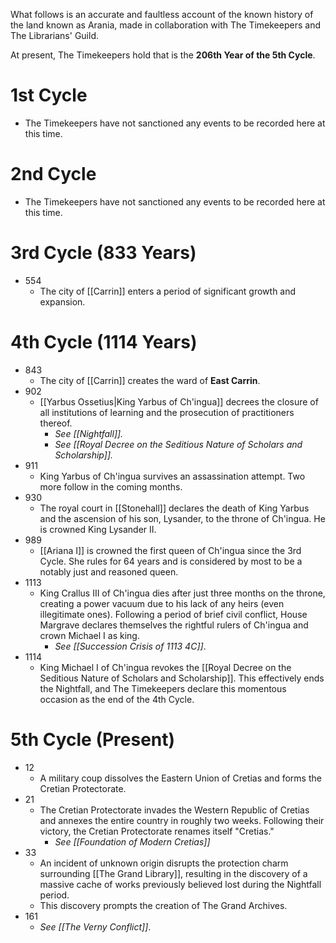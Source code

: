What follows is an accurate and faultless account of the known history of the land known as Arania, made in collaboration with The Timekeepers and The Librarians' Guild. 

At present, The Timekeepers hold that is the **206th Year of the 5th Cycle**.

# 1st Cycle
- The Timekeepers have not sanctioned any events to be recorded here at this time.

# 2nd Cycle
- The Timekeepers have not sanctioned any events to be recorded here at this time.

# 3rd Cycle (833 Years)
- 554
	- The city of [[Carrin]] enters a period of significant growth and expansion. 

# 4th Cycle (1114 Years)
- 843
	- The city of [[Carrin]] creates the ward of **East Carrin**. 
- 902
	- [[Yarbus Ossetius|King Yarbus of Ch'ingua]] decrees the closure of all institutions of learning and the prosecution of practitioners thereof.
		- *See [[Nightfall]].*
		- *See [[Royal Decree on the Seditious Nature of Scholars and Scholarship]].*
- 911
	- King Yarbus of Ch'ingua survives an assassination attempt. Two more follow in the coming months.
- 930
	- The royal court in [[Stonehall]] declares the death of King Yarbus and the ascension of his son, Lysander, to the throne of Ch'ingua. He is crowned King Lysander II. 
- 989
	- [[Ariana I]] is crowned the first queen of Ch'ingua since the 3rd Cycle. She rules for 64 years and is considered by most to be a notably just and reasoned queen. 
- 1113
	- King Crallus III of Ch'ingua dies after just three months on the throne, creating a power vacuum due to his lack of any heirs (even illegitimate ones). Following a period of brief civil conflict, House Margrave declares themselves the rightful rulers of Ch'ingua and crown Michael I as king. 
		- *See [[Succession Crisis of 1113 4C]]*. 
- 1114
	- King Michael I of Ch'ingua revokes the [[Royal Decree on the Seditious Nature of Scholars and Scholarship]]. This effectively ends the Nightfall, and The Timekeepers declare this momentous occasion as the end of the 4th Cycle.

# 5th Cycle (Present)
- 12
	- A military coup dissolves the Eastern Union of Cretias and forms the Cretian Protectorate. 
- 21
	- The Cretian Protectorate invades the Western Republic of Cretias and annexes the entire country in roughly two weeks. Following their victory, the Cretian Protectorate renames itself "Cretias."
		- *See [[Foundation of Modern Cretias]]*
- 33
	- An incident of unknown origin disrupts the protection charm surrounding [[The Grand Library]], resulting in the discovery of a massive cache of works previously believed lost during the Nightfall period.
	- This discovery prompts the creation of The Grand Archives. 
- 161
	- *See [[The Verny Conflict]]*.